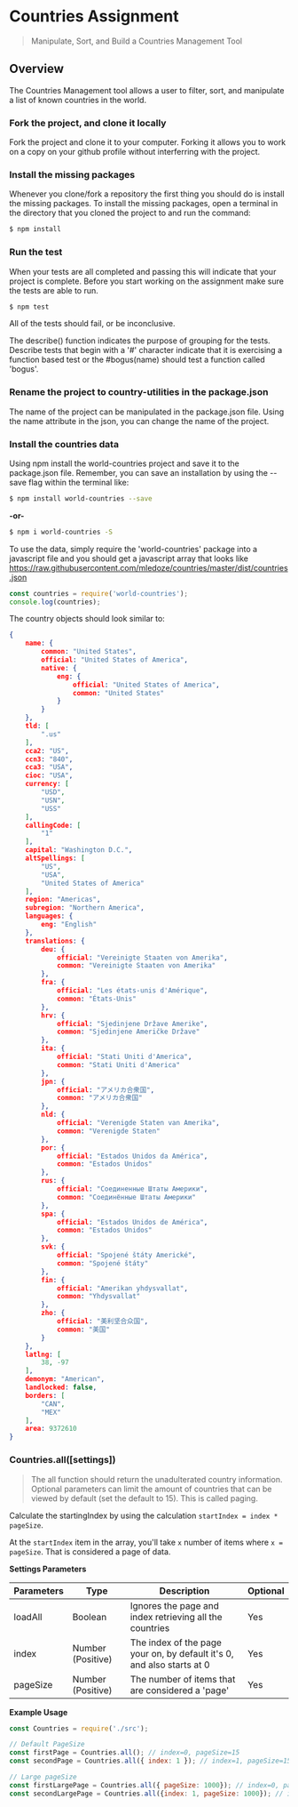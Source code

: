 # Countries Assignment
> Manipulate, Sort, and Build a Countries Management Tool

## Overview

The Countries Management tool allows a user to filter, sort, and manipulate a list of known countries in the world. 

### Fork the project, and clone it locally

Fork the project and clone it to your computer.  Forking it allows you to work on a copy on your github profile without interferring with the project.

### Install the missing packages

Whenever you clone/fork a repository the first thing you should do is install the missing packages.  To install the missing packages, open a terminal in the directory that you cloned the project to and run the command: 

```bash
$ npm install
```

### Run the test

When your tests are all completed and passing this will indicate that your project is complete.  Before you start working on the assignment make sure the tests are able to run.

```bash
$ npm test
```
All of the tests should fail, or be inconclusive.

The describe() function indicates the purpose of grouping for the tests.  Describe tests that begin with a '#' character indicate that it is exercising a function based test or the #bogus(name) should test a function called 'bogus'.

### Rename the project to country-utilities in the package.json

The name of the project can be manipulated in the package.json file. Using the name attribute in the json, you can change the name of the project.  

### Install the countries data

Using npm install the world-countries project and save it to the package.json file. Remember, you can save an installation by using the --save flag within the terminal like:

```bash
$ npm install world-countries --save
```

**-or-**

```bash
$ npm i world-countries -S
```

To use the data, simply require the 'world-countries' package into a javascript file and you should get a javascript array that looks like https://raw.githubusercontent.com/mledoze/countries/master/dist/countries.json

```js
const countries = require('world-countries');
console.log(countries);
```

The country objects should look similar to:

```json
{
    name: {
        common: "United States",
        official: "United States of America",
        native: {
            eng: {
                official: "United States of America",
                common: "United States"
            }
        }
    },
    tld: [
        ".us"
    ],
    cca2: "US",
    ccn3: "840",
    cca3: "USA",
    cioc: "USA",
    currency: [
        "USD",
        "USN",
        "USS"
    ],
    callingCode: [
        "1"
    ],
    capital: "Washington D.C.",
    altSpellings: [
        "US",
        "USA",
        "United States of America"
    ],
    region: "Americas",
    subregion: "Northern America",
    languages: {
        eng: "English"
    },
    translations: {
        deu: {
            official: "Vereinigte Staaten von Amerika",
            common: "Vereinigte Staaten von Amerika"
        },
        fra: {
            official: "Les états-unis d'Amérique",
            common: "États-Unis"
        },
        hrv: {
            official: "Sjedinjene Države Amerike",
            common: "Sjedinjene Američke Države"
        },
        ita: {
            official: "Stati Uniti d'America",
            common: "Stati Uniti d'America"
        },
        jpn: {
            official: "アメリカ合衆国",
            common: "アメリカ合衆国"
        },
        nld: {
            official: "Verenigde Staten van Amerika",
            common: "Verenigde Staten"
        },
        por: {
            official: "Estados Unidos da América",
            common: "Estados Unidos"
        },
        rus: {
            official: "Соединенные Штаты Америки",
            common: "Соединённые Штаты Америки"
        },
        spa: {
            official: "Estados Unidos de América",
            common: "Estados Unidos"
        },
        svk: {
            official: "Spojené štáty Americké",
            common: "Spojené štáty"
        },
        fin: {
            official: "Amerikan yhdysvallat",
            common: "Yhdysvallat"
        },
        zho: {
            official: "美利坚合众国",
            common: "美国"
        }
    },
    latlng: [
        38, -97
    ],
    demonym: "American",
    landlocked: false,
    borders: [
        "CAN",
        "MEX"
    ],
    area: 9372610
}
```


### Countries.all([settings])

> The all function should return the unadulterated country information. Optional parameters can limit the amount of countries that can be viewed by default (set the default to 15).  This is called paging.

Calculate the startingIndex by using the calculation `startIndex = index * pageSize`. 

At the `startIndex` item in the array, you'll take `x` number of items where `x = pageSize`.  That is considered a page of data.
   


**Settings Parameters**

| Parameters | Type | Description | Optional |
| --- | --- | --- | --- |
| loadAll | Boolean | Ignores the page and index retrieving all the countries | Yes |
| index | Number (Positive) | The index of the page your on, by default it's 0, and also starts at 0 | Yes |
| pageSize | Number (Positive) | The number of items that are considered a 'page' | Yes |



**Example Usage**

```js
const Countries = require('./src');

// Default PageSize
const firstPage = Countries.all(); // index=0, pageSize=15
const secondPage = Countries.all({ index: 1 }); // index=1, pageSize=15 

// Large pageSize
const firstLargePage = Countries.all({ pageSize: 1000}); // index=0, pageSize=1000
const secondLargePage = Countries.all({index: 1, pageSize: 1000}); // index=0, pageSize=1000
```
